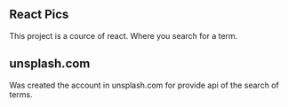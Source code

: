 ## React Pics

This project is a cource of react.
Where you search for a term.

## unsplash.com

Was created the account in unsplash.com for provide api of the search of terms.


